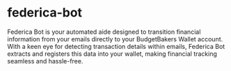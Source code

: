 # federica-bot
Federica Bot is your automated aide designed to transition financial information from your emails directly to your BudgetBakers Wallet account. With a keen eye for detecting transaction details within emails, Federica Bot extracts and registers this data into your wallet, making financial tracking seamless and hassle-free.

